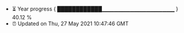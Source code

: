 - ⏳ Year progress { ████████████▁▁▁▁▁▁▁▁▁▁▁▁▁▁▁▁▁▁ } 40.12 %
- ⏰ Updated on Thu, 27 May 2021 10:47:46 GMT

